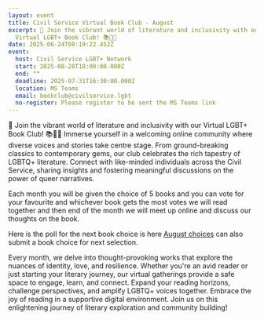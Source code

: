 ```yaml
---
layout: event
title: Civil Service Virtual Book Club - August
excerpt: 🌈 Join the vibrant world of literature and inclusivity with our
  Virtual LGBT+ Book Club! 📚🏳️‍🌈
date: 2025-06-24T08:19:22.452Z
event:
  host: Civil Service LGBT+ Network
  start: 2025-08-28T18:00:00.000Z
  end: ""
  deadline: 2025-07-31T16:30:00.000Z
  location: MS Teams
  email: bookclub@civilservice.lgbt
  no-register: Please register to be sent the MS Teams link
---
```

🌈 Join the vibrant world of literature and inclusivity with our Virtual LGBT+ Book Club! 📚🏳️‍🌈 Immerse yourself in a welcoming online community where diverse voices and stories take centre stage. From ground-breaking classics to contemporary gems, our club celebrates the rich tapestry of LGBTQ+ literature. Connect with like-minded individuals across the Civil Service, sharing insights and fostering meaningful discussions on the power of queer narratives.

Each month you will be given the choice of 5 books and you can vote for your favourite and whichever book gets the most votes we will read together and then end of the month we will meet up online and discuss our thoughts on the book.

Here is the poll for the next book choice is here [August choices](https://forms.office.com/Pages/ResponsePage.aspx?id=KEeHxuZx_kGp4S6MNndq2J2LYzti9zZDnPfGeu23uKdUNklSS1FISzQ2RDU5QUlXN0JBRUs3NUJRUC4u) can also submit a book choice for next selection.

Every month, we delve into thought-provoking works that explore the nuances of identity, love, and resilience. Whether you're an avid reader or just starting your literary journey, our virtual gatherings provide a safe space to engage, learn, and connect. Expand your reading horizons, challenge perspectives, and amplify LGBTQ+ voices together. Embrace the joy of reading in a supportive digital environment. Join us on this enlightening journey of literary exploration and community building!